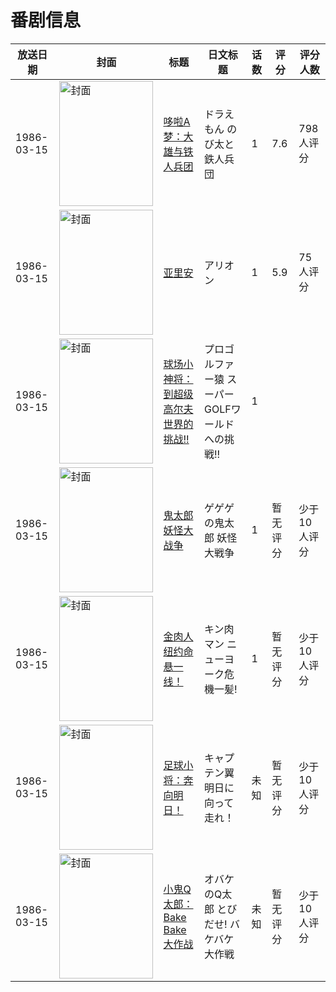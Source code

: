 # 番剧信息

|放送日期|封面|标题|日文标题|话数|评分|评分人数|
|---|---|---|---|---|---|---|
|1986-03-15|<img src="//lain.bgm.tv/pic/cover/c/c2/03/442_1w2K4.jpg" alt="封面" style="width:150px;height:200px;object-fit:cover;">|[哆啦A梦：大雄与铁人兵团](https://bangumi.tv/subject/442)|ドラえもん のび太と鉄人兵団|1|7.6|798人评分|
|1986-03-15|<img src="//lain.bgm.tv/pic/cover/c/c3/96/24683_4nnWS.jpg" alt="封面" style="width:150px;height:200px;object-fit:cover;">|[亚里安](https://bangumi.tv/subject/24683)|アリオン|1|5.9|75人评分|
|1986-03-15|<img src="//lain.bgm.tv/pic/cover/c/b2/0f/189444_Nj4lz.jpg" alt="封面" style="width:150px;height:200px;object-fit:cover;">|[球场小神将：到超级高尔夫世界的挑战!!](https://bangumi.tv/subject/189444)|プロゴルファー猿 スーパーGOLFワールドへの挑戦!!|1|||
|1986-03-15|<img src="//lain.bgm.tv/pic/cover/c/6a/f1/211094_tAHNW.jpg" alt="封面" style="width:150px;height:200px;object-fit:cover;">|[鬼太郎 妖怪大战争](https://bangumi.tv/subject/211094)|ゲゲゲの鬼太郎 妖怪大戦争|1|暂无评分|少于10人评分|
|1986-03-15|<img src="//lain.bgm.tv/pic/cover/c/34/79/215105_1tTL4.jpg" alt="封面" style="width:150px;height:200px;object-fit:cover;">|[金肉人 纽约命悬一线！](https://bangumi.tv/subject/215105)|キン肉マン ニューヨーク危機一髪!|1|暂无评分|少于10人评分|
|1986-03-15|<img src="//lain.bgm.tv/pic/cover/c/a6/fa/312256_NJdxd.jpg" alt="封面" style="width:150px;height:200px;object-fit:cover;">|[足球小将：奔向明日！](https://bangumi.tv/subject/312256)|キャプテン翼 明日に向って走れ！|未知|暂无评分|少于10人评分|
|1986-03-15|<img src="//lain.bgm.tv/pic/cover/c/df/63/313663_fZxam.jpg" alt="封面" style="width:150px;height:200px;object-fit:cover;">|[小鬼Q太郎：Bake Bake大作战](https://bangumi.tv/subject/313663)|オバケのQ太郎 とびだせ! バケバケ大作戦|未知|暂无评分|少于10人评分|
